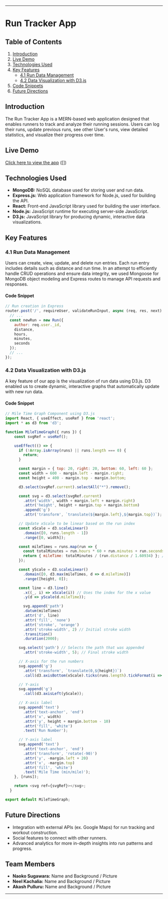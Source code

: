 
---

# Run Tracker App

## Table of Contents
1. [Introduction](#introduction)
2. [Live Demo](#live-demo)
3. [Technologies Used](#technologies-used)
4. [Key Features](#key-features)
    - [4.1 Run Data Management](#41-run-data-management)
    - [4.2 Data Visualization with D3.js](#42-data-visualization-with-d3js)
5. [Code Snippets](#code-snippets)
6. [Future Directions](#future-directions)

## Introduction
The Run Tracker App is a MERN-based web application designed that enables runners to track and analyze their running sessions. Users can log their runs, update previous runs, see other User's runs, view detailed statistics, and visualize their progress over time. 

## Live Demo
[Click here to view the app](#) ([])

## Technologies Used
- **MongoDB:** NoSQL database used for storing user and run data.
- **Express.js:** Web application framework for Node.js, used for building the API.
- **React:** Front-end JavaScript library used for building the user interface.
- **Node.js:** JavaScript runtime for executing server-side JavaScript.
- **D3.js:** JavaScript library for producing dynamic, interactive data visualizations.

## Key Features

### 4.1 Run Data Management
Users can create, view, update, and delete run entries. Each run entry includes details such as distance and run time. In an attempt to efficiently handle CRUD operations and ensure data integrity, we used Mongoose for MongoDB object modeling and Express routes to manage API requests and responses.

#### Code Snippet
```javascript
// Run creation in Express
router.post('/', requireUser, validateRunInput, async (req, res, next) => {
  // ...
  const newRun = new Run({
    author: req.user._id,
    distance,
    hours,
    minutes,
    seconds
  });
  // ...
});
```

### 4.2 Data Visualization with D3.js
A key feature of our app is the visualization of run data using D3.js. D3 enabled us to create dynamic, interactive graphs that automatically update with new run data.

#### Code Snippet
```javascript
// Mile Time Graph Component using D3.js
import React, { useEffect, useRef } from 'react';
import * as d3 from 'd3';

function MileTimeGraph({ runs }) {
    const svgRef = useRef();

    useEffect(() => {
      if (!Array.isArray(runs) || runs.length === 0) {
        return;
      }

      const margin = { top: 20, right: 20, bottom: 60, left: 60 };
      const width = 600 - margin.left - margin.right;
      const height = 400 - margin.top - margin.bottom;

      d3.select(svgRef.current).selectAll("*").remove();

      const svg = d3.select(svgRef.current)
        .attr('width', width + margin.left + margin.right)
        .attr('height', height + margin.top + margin.bottom)
        .append('g')
        .attr('transform', `translate(${margin.left},${margin.top})`);

      // Update xScale to be linear based on the run index
      const xScale = d3.scaleLinear()
        .domain([0, runs.length - 1])
        .range([0, width]);

      const mileTimes = runs.map(run => {
        const totalMinutes = run.hours * 60 + run.minutes + run.seconds / 60;
        return { mileTime: totalMinutes / (run.distance / 1.60934) }; // Converts km to miles
      });

      const yScale = d3.scaleLinear()
        .domain([0, d3.max(mileTimes, d => d.mileTime)])
        .range([height, 0]);

      const line = d3.line()
        .x((_, i) => xScale(i)) // Uses the index for the x value
        .y(d => yScale(d.mileTime));

        svg.append('path')
        .datum(mileTimes)
        .attr('d', line)
        .attr('fill', 'none')
        .attr('stroke', 'orange')
        .attr('stroke-width', 2) // Initial stroke width
        .transition()
        .duration(2000);

      svg.select('path') // Selects the path that was appended
        .attr('stroke-width', 5); // Final stroke width

      // X-axis for the run numbers
      svg.append('g')
        .attr('transform', `translate(0,${height})`)
        .call(d3.axisBottom(xScale).ticks(runs.length).tickFormat(i => `Run ${i + 1}`));

      // Y-axis
      svg.append('g')
        .call(d3.axisLeft(yScale));

      // X-axis label
      svg.append('text')
        .attr('text-anchor', 'end')
        .attr('x', width)
        .attr('y', height + margin.bottom - 10)
        .attr('fill', 'white')
        .text('Run Number');

      // Y-axis label
      svg.append('text')
        .attr('text-anchor', 'end')
        .attr('transform', 'rotate(-90)')
        .attr('y', -margin.left + 20)
        .attr('x', -margin.top)
        .attr('fill', 'white')
        .text('Mile Time (min/mile)');
    }, [runs]);

    return <svg ref={svgRef}></svg>;
  }

export default MileTimeGraph;

```

## Future Directions
- Integration with external APIs (ex. Google Maps) for run tracking and workout construction.
- Social features to connect with other runners.
- Advanced analytics for more in-depth insights into run patterns and progress.

## Team Members
- **Naoko Sugawara:** Name and Background / Picture
- **Neel Kachalia:** Name and Background / Picture
- **Akash Pulluru:** Name and Background / Picture



---


